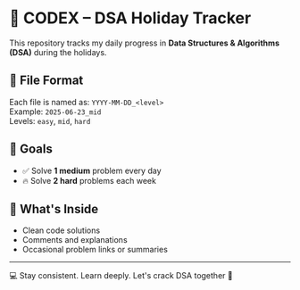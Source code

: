 # 📘 CODEX – DSA Holiday Tracker

This repository tracks my daily progress in **Data Structures & Algorithms (DSA)** during the holidays.

## 📅 File Format
Each file is named as: `YYYY-MM-DD_<level>`  
Example: `2025-06-23_mid`  
Levels: `easy`, `mid`, `hard`

## 🎯 Goals
- ✅ Solve **1 medium** problem every day  
- 🔥 Solve **2 hard** problems each week

## 📂 What's Inside
- Clean code solutions  
- Comments and explanations  
- Occasional problem links or summaries  

---

💻 Stay consistent. Learn deeply. Let's crack DSA together 🚀
